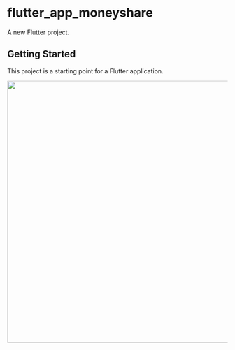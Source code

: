 # flutter_app_moneyshare

A new Flutter project.

## Getting Started

This project is a starting point for a Flutter application.













<img src="https://i.ibb.co/88YM4R4/Eimi-fukada.jpg" width="600"> 
